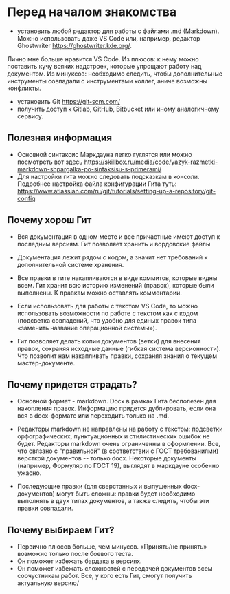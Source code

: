 # Перед началом знакомства

* установить любой редактор для работы с файлами .md (Markdown). Можно использовать даже VS Code или, например, редактор Ghostwriter <https://ghostwriter.kde.org/>.

Лично мне больше нравится VS Code. Из плюсов: к нему можно поставить кучу всяких надстроек, которые упрощают работу над документом. Из минуксов: необходимо следить, чтобы дополнительные инструменты совпадали с инструментами коллег, аниче возможны конфликты.  

* установить Git <https://git-scm.com/>
* получить доступ к Gitlab, GitHub, Bitbucket или иному аналогичному сервису.

## Полезная информация

* Основной синтаксис Маркдауна легко гуглятся или можно посмотреть вот
    здесь <https://skillbox.ru/media/code/yazyk-razmetki-markdown-shpargalka-po-sintaksisu-s-primerami/> 
* Для настройки гита можно следовать подсказкам в консоли. Подробнее
    настройка файла конфигурации Гита туть:
    <https://www.atlassian.com/ru/git/tutorials/setting-up-a-repository/git-config>

## Почему хорош Гит

* Вся документация в одном месте и все причастные имеют доступ к последним версиям. Гит позволяет хранить и вордовские файлы

* Документация лежит рядом с кодом, а значит нет требований к дополнительной системе хранения.

* Все правки в гите накапливаются в виде коммитов, которые видны всем. Гит хранит всю историю изменений (правок), которые были выполнены. К правкам можно оставлять комментарии.

* Если использовать для работы с текстом VS Code, то можно использовать возможности по работе с текстом как с кодом (подсветка совпадений, что удобно для единых правок типа «заменить название операционной системы»).

* Гит позволяет делать копии документов (ветки) для внесения правок, сохраняя исходные данные (гибкая система версионности). Что позволит нам накапливать правки, сохраняя знания о текущем мастер-документе.

## Почему придется страдать?

* Основной формат - markdown. Docx в рамках Гита бесполезен для накопления правок. Информацию придется дублировать, если она вся в docx-формате или переходить только на .md. 

* Редакторы markdown не направлены на работу с текстом: подсветки орфографических, пунктуационных и стилистических ошибок не будет.
Редакторы markdown очень ограниченны в оформлении. Все, что связано с "правильной" (в соответствии с ГОСТ требованиями) версткой документов -- только docx. Некоторые документы (например, Формуляр по ГОСТ 19), выглядят в маркдауне особенно ужасно.

* Последующие правки (для сверстанных и выпущенных docx-документов) могут быть сложны: правки будет необходимо выполнять в двух типах документов, а также следить, чтобы эти правки совпадали.

## Почему выбираем Гит? 

* Первично плюсов больше, чем минусов. «Принять/не принять» возможно только после боевого теста.
* Он поможет избежать бардака в версиях. 
* Он поможет избежать сложностей с передачей документов всем соочустникам работ. Все, у кого есть Гит, смогут получить актуальную версию/
